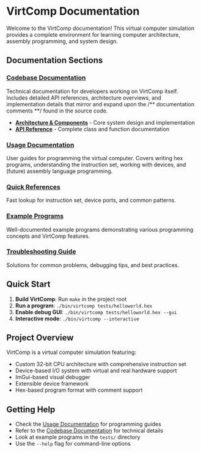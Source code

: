 # VirtComp Documentation

Welcome to the VirtComp documentation! This virtual computer simulation provides a complete environment for learning computer architecture, assembly programming, and system design.

## Documentation Sections

### [Codebase Documentation](./codebase/README.md)
Technical documentation for developers working on VirtComp itself. Includes detailed API references, architecture overviews, and implementation details that mirror and expand upon the /** documentation comments **/ found in the source code.

- **[Architecture & Components](./codebase/README.md)** - Core system design and implementation
- **[API Reference](./codebase/API_REFERENCE.md)** - Complete class and function documentation

### [Usage Documentation](./usage/README.md)
User guides for programming the virtual computer. Covers writing hex programs, understanding the instruction set, working with devices, and (future) assembly language programming.

### [Quick References](./QUICK_REFERENCE.md)
Fast lookup for instruction set, device ports, and common patterns.

### [Example Programs](./examples/README.md)
Well-documented example programs demonstrating various programming concepts and VirtComp features.

### [Troubleshooting Guide](./TROUBLESHOOTING.md)
Solutions for common problems, debugging tips, and best practices.

## Quick Start

1. **Build VirtComp**: Run `make` in the project root
2. **Run a program**: `./bin/virtcomp tests/helloworld.hex`
3. **Enable debug GUI**: `./bin/virtcomp tests/helloworld.hex --gui`
4. **Interactive mode**: `./bin/virtcomp --interactive`

## Project Overview

VirtComp is a virtual computer simulation featuring:
- Custom 32-bit CPU architecture with comprehensive instruction set
- Device-based I/O system with virtual and real hardware support
- ImGui-based visual debugger
- Extensible device framework
- Hex-based program format with comment support

## Getting Help

- Check the [Usage Documentation](./usage/README.md) for programming guides
- Refer to the [Codebase Documentation](./codebase/README.md) for technical details
- Look at example programs in the `tests/` directory
- Use the `--help` flag for command-line options
